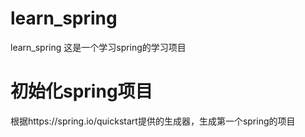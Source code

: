 # learn_spring
learn_spring
这是一个学习spring的学习项目

# 初始化spring项目
根据https://spring.io/quickstart提供的生成器，生成第一个spring的项目
